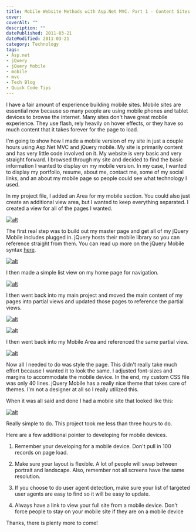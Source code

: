 ```yaml
---
title: Mobile Website Methods with Asp.Net MVC. Part 1 - Content Sites
cover: 
coverAlt: ""
description: ""
datePublished: 2011-03-21  
dateModified: 2011-03-21 
category: Technology
tags:
- Asp.net
- jQuery
- jQuery Mobile
- mobile
- mvc
- Tech Blog
- Quick Code Tips
---
```


I have a fair amount of experience building mobile sites. Mobile sites are essential now because so many people are using mobile phones and tablet devices to browse the internet.  Many sites don't have great mobile experience. They use flash, rely heavily on hover effects, or they have so much content that it takes forever for the page to load.

I'm going to show how I made a mobile version of my site in just a couple hours using Asp.Net MVC and jQuery mobile.  My site is primarily content and has very little code involved on it. My website is very basic and very straight forward.  I browsed through my site and decided to find the basic information I wanted to display on my mobile version.  In my case, I wanted to display my portfolio, resume, about me, contact me, some of my social links, and an about my mobile page so people could see what technology I used.
<!-- more -->
In my project file, I added an Area for my mobile section.  You could also just create an additional view area, but I wanted to keep everything separated. I created a view for all of the pages I wanted.

[![alt](http://blog.worthyd.com/wp-content/uploads/2011/03/solution.png)](http://blog.worthyd.com/wp-content/uploads/2011/03/solution.png)

The first real step was to build out my master page and get all of my jQuery Mobile includes plugged in.  jQuery hosts their mobile library so you can reference straight from them.  You can read up more on the jQuery Mobile syntax [here](http://jquerymobile.com/).

[![alt](http://blog.worthyd.com/wp-content/uploads/2011/03/master-300x150.png)](http://blog.worthyd.com/wp-content/uploads/2011/03/master.png)

I then made a simple list view on my home page for navigation.

[![alt](http://blog.worthyd.com/wp-content/uploads/2011/03/listview-300x55.png)](http://blog.worthyd.com/wp-content/uploads/2011/03/listview.png)

I then went back into my main project and moved the main content of my pages into partial views and updated those pages to reference the partial views.

[![alt](http://blog.worthyd.com/wp-content/uploads/2011/03/partial.png)](http://blog.worthyd.com/wp-content/uploads/2011/03/partial.png)

[![alt](http://blog.worthyd.com/wp-content/uploads/2011/03/codepartial-300x77.png)](http://blog.worthyd.com/wp-content/uploads/2011/03/codepartial.png)

I then went back into my Mobile Area and referenced the same partial view.

[![alt](http://blog.worthyd.com/wp-content/uploads/2011/03/mobileportfolio-300x83.png)](http://blog.worthyd.com/wp-content/uploads/2011/03/mobileportfolio.png)

Now all I needed to do was style the page. This didn't really take much effort because I wanted it to look the same. I adjusted font-sizes and margins to accommodate the mobile device.  In the end, my custom CSS file was only 40 lines.  jQuery Mobile has a really nice theme that takes care of themes. I'm not a designer at all so I really utilized this.  

When it was all said and done I had a mobile site that looked like this:

[![alt](http://blog.worthyd.com/wp-content/uploads/2011/03/mobilehome-138x300.png)](http://blog.worthyd.com/wp-content/uploads/2011/03/mobilehome.png)



Really simple to do. This project took me less than three hours to do.

Here are a few additional pointer to developing for mobile devices.




  1. Remember your developing for a mobile device. Don't pull in 100 records on page load.


  2. Make sure your layout is flexible.  A lot of people will swap between portrait and landscape. Also, remember not all screens have the same resolution.


  3. If you choose to do user agent detection, make sure your list of targeted user agents are easy to find so it will be easy to update.


  4. Always have a link to view your full site from a mobile device. Don't force people to stay on your mobile site if they are on a mobile device



Thanks, there is plenty more to come!
